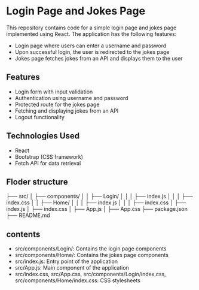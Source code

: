 # Login Page and Jokes Page

This repository contains code for a simple login page and jokes page implemented using React. 
        The application has the following features:

- Login page where users can enter a username and password
- Upon successful login, the user is redirected to the jokes page
- Jokes page fetches jokes from an API and displays them to the user

## Features

- Login form with input validation
- Authentication using username and password
- Protected route for the jokes page
- Fetching and displaying jokes from an API
- Logout functionality

## Technologies Used

- React
- Bootstrap (CSS framework)
- Fetch API for data retrieval

## Floder structure
├── src/
│   ├── components/
│   │   ├── Login/
│   │   │   ├── index.js
│   │   │   ├── index.css
│   │   ├── Home/
│   │   │   ├── index.js
│   │   │   ├── index.css
│   ├── index.js
│   ├── index.css
│   ├── App.js
│   ├── App.css
├── package.json
├── README.md

## contents
- src/components/Login/: Contains the login page components
- src/components/Home/: Contains the jokes page components
- src/index.js: Entry point of the application
- src/App.js: Main component of the application
- src/index.css, src/App.css, src/components/Login/index.css, src/components/Home/index.css: CSS stylesheets